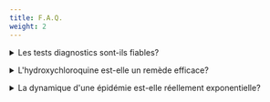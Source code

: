 ```yaml
---
title: F.A.Q.
weight: 2
---
```


<details id="faqtest">
  <summary>Les tests diagnostics sont-ils fiables?</summary>
  
  Vous avez peut-être vu passer sur le web des articles et/ou vidéos mettant en garde contre la fiabilité des tests utilisés pour le diagnostic du covid-19. Ces mises en garde sont de deux types:
 1. Celles attirant l'attention sur le fait que la confiance qu'on peut accorder au résultat d'un test dépend de la _prévalence_ de la maladie, c'est-à-dire de la proportion de personnes malades dans la population à laquelle on appartient (voir par exemple [cet article d'Etienne Klein](https://tracts.gallimard.fr/fr/products/tracts-de-crise-n-25-je-ne-suis-pas-medecin-mais), ou  [ce post de blog (en anglais)](https://medium.com/@niryungster/where-you-live-affects-what-your-covid-19-test-means-a9cd798fcd10), parus tous deux du début de la crise);
 2. Celles concernant "l'hypersensibilité" potentielle des tests PCR, qui conduirait à considérer comme contagieux des individus "sains" (voir par exemple [cet article](https://www.lemonde.fr/les-decodeurs/article/2020/09/09/covid-19-l-hypersensibilite-des-tests-pcr-entre-intox-et-vrai-debat_6051528_4355770.html)).
 
 R1. Une mise au point concernant la première problématique est faite dans [cet article](diagtest.pdf). Il explique qu'il n'y a pas lieu en pratique de s'inquiéter de cet aspect de l'interprétation des tests, car très peu de personnes sont testées sans suspicion préalable qu'elles ont contracté la maladie (que ce soit en raison de symptômes, ou d'un contact rapproché avec une personne infectée). Or, la prévalence d'une maladie dans la population générale n'est pertinente pour l'interprétation d'un test que dans le cas d'un dépistage massif.
 
 R2. Si les test PCR sont effectivement capables (en théorie) de détecter des quantités de virus tellement faibles qu'on peut se demander si l'individu concerné est contagieux à ce moment, c'est ce fait même qui peut garantir réciproquement qu'un individu avec une charge virale élevée, dont la contagiosité est certaine, a très peu de chances de ne pas être identifié comme malade. Or, force est de constater que beaucoup d'individus dans cette deuxième situation n'ont pas été testés et/ou isolés à temps, sinon nous n'aurions jamais connu une deuxième vague d'une telle ampleur...
Il ne faut oublier non plus que la quantité de virus dans l'échantillon peut également sous-estimer la charge virale réelle de l'individu; si le prélèvement n'a été parfaitement effectué, si l'échantillon a été endommagé lors du transport jusqu'au laboratoire d'analyse,...

</details>


<p>
<details>
  <summary>L'hydroxychloroquine est-elle un remède efficace?</summary>
  
</details>

<p>
<details>
  <summary>La dynamique d'une épidémie est-elle réellement exponentielle?</summary>
  
</details>
